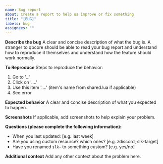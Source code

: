 ```yaml
---
name: Bug report
about: Create a report to help us improve or fix something
title: "[BUG]"
labels: bug
assignees: ""
---
```


**Describe the bug**
A clear and concise description of what the bug is. A stranger to qbcore should be able to read your bug report and understand how to reproduce it themselves and understand how the feature should work normally.

**To Reproduce**
Steps to reproduce the behavior:

1. Go to '...'
2. Click on '....'
3. Use this item '....' (item's name from shared.lua if applicable)
4. See error

**Expected behavior**
A clear and concise description of what you expected to happen.

**Screenshots**
If applicable, add screenshots to help explain your problem.

**Questions (please complete the following information):**

- When you last updated: [e.g. last week]
- Are you using custom resource? which ones? [e.g. zdiscord, slk-target]
- Have you renamed `slk-` to something custom? [e.g. yes/no]

**Additional context**
Add any other context about the problem here.
